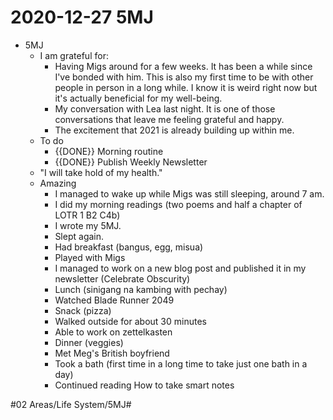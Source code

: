 # 2020-12-27 5MJ

- 5MJ
   - I am grateful for:
      - Having Migs around for a few weeks. It has been a while since I've bonded with him. This is also my first time to be with other people in person in a long while. I know it is weird right now but it's actually beneficial for my well-being.
      - My conversation with Lea last night. It is one of those conversations that leave me feeling grateful and happy.
      - The excitement that 2021 is already building up within me.
   - To do
      - {{DONE}} Morning routine
      - {{DONE}} Publish Weekly Newsletter
   - "I will take hold of my health."
   - Amazing
      - I managed to wake up while Migs was still sleeping, around 7 am.
      - I did my morning readings (two poems and half a chapter of LOTR 1 B2 C4b)
      - I wrote my 5MJ.
      - Slept again.
      - Had breakfast (bangus, egg, misua)
      - Played with Migs
      - I managed to work on a new blog post and published it in my newsletter (Celebrate Obscurity)
      - Lunch (sinigang na kambing with pechay)
      - Watched Blade Runner 2049
      - Snack (pizza)
      - Walked outside for about 30 minutes
      - Able to work on zettelkasten
      - Dinner (veggies)
      - Met Meg's British boyfriend
      - Took a bath (first time in a long time to take just one bath in a day)
      - Continued reading How to take smart notes

\#02 Areas/Life System/5MJ#

